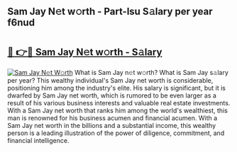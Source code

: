 ## Sam Jay N𝚎t w𝚘rth - Part-lsu S𝚊lary per year f6nud

# <h2><a href="http://gc48inv.nevu.top/?p=Sam+Jay">🔗 👉🔴 Sam Jay N𝚎t w𝚘rth - S𝚊lary</a></h2>

[![Sam Jay N𝚎t W𝚘rth](https://i.imgur.com/Oavwk0R.jpeg)](http://gc48inv.nevu.top/?p=Sam+Jay)
What is Sam Jay n𝚎t w𝚘rth? What is Sam Jay s𝚊lary per year?
This wealthy individual's Sam Jay net worth is considerable, positioning him among the industry's elite. His salary is significant, but it is dwarfed by Sam Jay net worth, which is rumored to be even larger as a result of his various business interests and valuable real estate investments. With a Sam Jay net worth that ranks him among the world's wealthiest, this man is renowned for his business acumen and financial acumen. With a Sam Jay net worth in the billions and a substantial income, this wealthy person is a leading illustration of the power of diligence, commitment, and financial intelligence.
